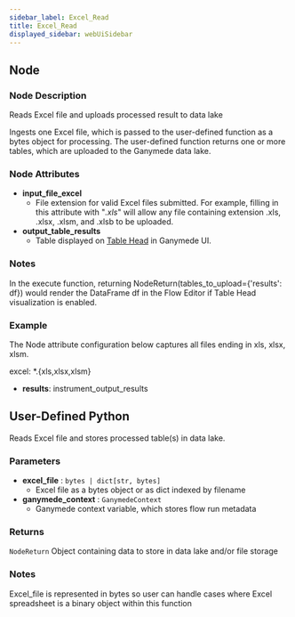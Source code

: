 ```yaml
---
sidebar_label: Excel_Read
title: Excel_Read
displayed_sidebar: webUiSidebar
---
```


## Node

### Node Description

Reads Excel file and uploads processed result to data lake

Ingests one Excel file, which is passed to the user-defined function as a bytes object
for processing.  The user-defined function returns one or more tables, which are
uploaded to the Ganymede data lake.

### Node Attributes

- **input_file_excel**
  - File extension for valid Excel files submitted.  For example, filling in this attribute with "*.xls*" will allow any file containing extension .xls, .xlsx, .xlsm, and .xlsb to be uploaded.
- **output_table_results**
  - Table displayed on [Table Head](https://docs.ganymede.bio/app/intro/Concepts#table-head) in Ganymede UI.

### Notes

In the execute function, returning NodeReturn(tables_to_upload=\{'results': df\}) would render the DataFrame df in the Flow Editor if Table Head visualization is enabled.

### Example

The Node attribute configuration below captures all files ending in xls, xlsx, xlsm.

excel: *.\{xls,xlsx,xlsm\}
- **results**: instrument_output_results

## User-Defined Python

Reads Excel file and stores processed table(s) in data lake.

### Parameters

- **excel_file** : `bytes | dict[str, bytes]`
    - Excel file as a bytes object or as dict indexed by filename
- **ganymede_context** : `GanymedeContext`
    - Ganymede context variable, which stores flow run metadata

### Returns

`NodeReturn`
Object containing data to store in data lake and/or file storage

### Notes

Excel_file is represented in bytes so user can handle cases where Excel spreadsheet is
a binary object within this function